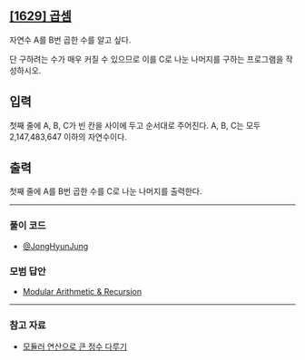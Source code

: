 ## [[1629] 곱셈](https://www.acmicpc.net/problem/1629)
자연수 A를 B번 곱한 수를 알고 싶다. 

단 구하려는 수가 매우 커질 수 있으므로 이를 C로 나눈 나머지를 구하는 프로그램을 작성하시오.

## 입력
첫째 줄에 A, B, C가 빈 칸을 사이에 두고 순서대로 주어진다. A, B, C는 모두 2,147,483,647 이하의 자연수이다.

## 출력
첫째 줄에 A를 B번 곱한 수를 C로 나눈 나머지를 출력한다.

***

### 풀이 코드

- [@JongHyunJung](https://github.com/almond0115/Algorithm-CodingTest/blob/main/BackJoon/문자열%2C누적합%2C구현/1629/jjh.cpp)

### 모범 답안

- [Modular Arithmetic & Recursion](https://github.com/almond0115/Algorithm-CodingTest/blob/main/BackJoon/문자열%2C누적합%2C구현/1629/solution_1.cpp)

***

### 참고 자료

* [모듈러 연산으로 큰 정수 다루기](https://almond0115.tistory.com/entry/모듈러-연산)
